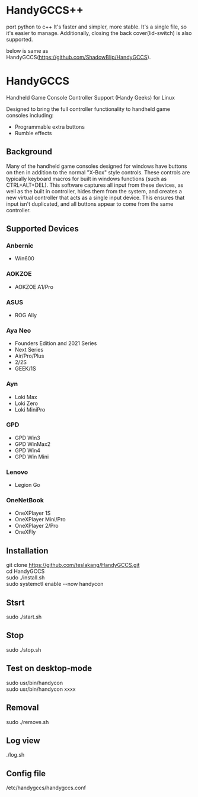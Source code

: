 # HandyGCCS++
port python to c++
It's faster and simpler, more stable.
It's a single file, so it's easier to manage.
Additionally, closing the back cover(lid-switch) is also supported.

below is same as HandyGCCS(https://github.com/ShadowBlip/HandyGCCS).

# HandyGCCS
Handheld Game Console Controller Support (Handy Geeks) for Linux

Designed to bring the full controller functionality to handheld game consoles including:
- Programmable extra buttons
- Rumble effects

## Background
Many of the handheld game consoles designed for windows have buttons on then in addition to the normal "X-Box" style controls. These controls are typically keyboard macros for built in windows functions (such as CTRL+ALT+DEL). This software captures all input from these devices, as well as the built in controller, hides them from the system, and creates a new virtual controller that acts as a single input device. This ensures that input isn't duplicated, and all buttons appear to come from the same controller.

## Supported Devices

### Anbernic
- Win600

### AOKZOE
- AOKZOE A1/Pro
 
### ASUS
- ROG Ally

### Aya Neo
- Founders Edition and 2021 Series
- Next Series
- Air/Pro/Plus
- 2/2S
- GEEK/1S

### Ayn
- Loki Max
- Loki Zero
- Loki MiniPro

### GPD
- GPD Win3
- GPD WinMax2
- GPD Win4
- GPD Win Mini

### Lenovo
- Legion Go

### OneNetBook
- OneXPlayer 1S
- OneXPlayer Mini/Pro
- OneXPlayer 2/Pro
- OneXFly

## Installation

git clone https://github.com/teslakang/HandyGCCS.git<br>
cd HandyGCCS<br>
sudo ./install.sh<br>
sudo systemctl enable --now handycon<br>

## Stsrt
sudo ./start.sh

## Stop
sudo ./stop.sh

## Test on desktop-mode
sudo usr/bin/handycon<br>
sudo usr/bin/handycon xxxx

## Removal
sudo ./remove.sh

## Log view
./log.sh

## Config file
/etc/handygccs/handygccs.conf
